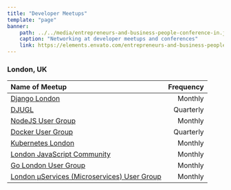 ```yaml
---
title: "Developer Meetups"
template: "page"
banner:
    path: ../../media/entrepreneurs-and-business-people-conference-in.jpg
    caption: "Networking at developer meetups and conferences"
    link: https://elements.envato.com/entrepreneurs-and-business-people-conference-in-3SXUTJR
---
```


### London, UK

| Name of Meetup                                                                                         | Frequency |
| :----------------------------------------------------------------------------------------------------- | --------: |
| [Django London](https://www.meetup.com/djangolondon/)                                                  |   Monthly |
| [DJUGL](https://www.eventbrite.co.uk/o/djugl-austin-fraser-17892856339)                                | Quarterly |
| [NodeJS User Group](https://www.meetup.com/london-nodejs/)                                             |   Monthly |
| [Docker User Group](https://events.docker.com/london/)                                                 | Quarterly |
| [Kubernetes London](https://www.meetup.com/Kubernetes-London/)                                         |   Monthly |
| [London JavaScript Community](https://www.meetup.com/London-JavaScript-Community/)                     |   Monthly |
| [Go London User Group](https://www.meetup.com/Go-London-User-Group/)                                   |   Monthly |
| [London μServices (Microservices) User Group](https://www.meetup.com/London-Microservices-User-Group/) |   Monthly |
